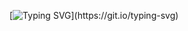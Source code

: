 [![Typing SVG](https://readme-typing-svg.herokuapp.com?font=Fira+Code&duration=10000&pause=1000&color=01740B&random=false&width=435&lines=Wake+Up%2C+%3Cusername%3E...;The+Matrix+has+you...)](https://git.io/typing-svg)
